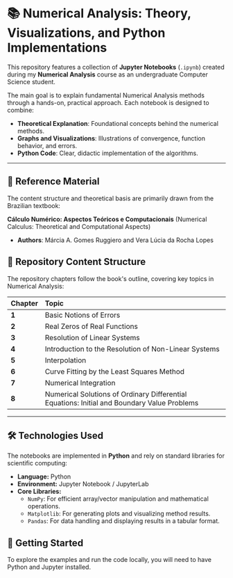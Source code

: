# 📚 Numerical Analysis: Theory, Visualizations, and Python Implementations

This repository features a collection of **Jupyter Notebooks** (`.ipynb`) created during my **Numerical Analysis** course as an undergraduate Computer Science student.

The main goal is to explain fundamental Numerical Analysis methods through a hands-on, practical approach. Each notebook is designed to combine:

* **Theoretical Explanation**: Foundational concepts behind the numerical methods.
* **Graphs and Visualizations**: Illustrations of convergence, function behavior, and errors.
* **Python Code**: Clear, didactic implementation of the algorithms.

---

## 📖 Reference Material

The content structure and theoretical basis are primarily drawn from the Brazilian textbook:

**Cálculo Numérico: Aspectos Teóricos e Computacionais** (Numerical Calculus: Theoretical and Computational Aspects)
* **Authors**: Márcia A. Gomes Ruggiero and Vera Lúcia da Rocha Lopes

## 📝 Repository Content Structure

The repository chapters follow the book's outline, covering key topics in Numerical Analysis:

| Chapter | Topic |
| :--- | :--- |
| **1** | Basic Notions of Errors |
| **2** | Real Zeros of Real Functions |
| **3** | Resolution of Linear Systems |
| **4** | Introduction to the Resolution of Non-Linear Systems |
| **5** | Interpolation |
| **6** | Curve Fitting by the Least Squares Method |
| **7** | Numerical Integration |
| **8** | Numerical Solutions of Ordinary Differential Equations: Initial and Boundary Value Problems |

---

## 🛠️ Technologies Used

The notebooks are implemented in **Python** and rely on standard libraries for scientific computing:

* **Language:** Python
* **Environment:** Jupyter Notebook / JupyterLab
* **Core Libraries:**
    * `NumPy`: For efficient array/vector manipulation and mathematical operations.
    * `Matplotlib`: For generating plots and visualizing method results.
    * `Pandas`: For data handling and displaying results in a tabular format.

## 🚀 Getting Started

To explore the examples and run the code locally, you will need to have Python and Jupyter installed.